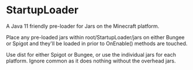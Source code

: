 # StartupLoader
A Java 11 friendly pre-loader for Jars on the Minecraft platform.

Place any pre-loaded jars within root/StartupLoader/jars on either Bungee or Spigot and they'll be loaded in prior to OnEnable() methods are touched.

Use dist for either Spigot or Bungee, or use the individual jars for each platform. Ignore common as it does nothing without the overhead jars.
